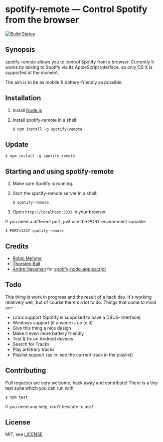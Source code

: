# spotify-remote — Control Spotify from the browser

[![Build Status](https://travis-ci.org/rmehner/spotify-remote.png?branch=master)](https://travis-ci.org/rmehner/spotify-remote)

## Synopsis
spotify-remote allows you to control Spotify from a browser. Currently it works
by talking to Spotify via its AppleScript interface, so only OS X is supported
at the moment.

The aim is to be as mobile & battery-friendly as possible.

## Installation

1. Install [Node.js](http://nodejs.org/)
2. Install spotify-remote in a shell:

    ```
    $ npm install -g spotify-remote
    ```

## Update

```
$ npm install -g spotify-remote
```

## Starting and using spotify-remote

1. Make sure Spotify is running.
2. Start the spotify-remote server in a shell:

    ```
    $ spotify-remote
    ```
3. Open `http://localhost:3333` in your browser

If you need a different port, just use the PORT environment variable:

```
$ PORT=1337 spotify-remote
```

## Credits

* [Robin Mehner](http://coding-robin.de)
* [Thorsten Ball](http://mrnugget.github.com)
* [André Haveman](https://github.com/andrehaveman) for [spotify-node-applescript](https://github.com/andrehaveman/spotify-node-applescript)

## Todo

This thing is work in progress and the result of a hack day. It's working relatively
well, but of course there's a lot to do. Things that come to mind are:

* Linux support (Spotify is supposed to have a DBUS-Interface)
* Windows support (if anyone is up to it)
* Give this thing a nice design
* Make it even more battery friendly
* Test & fix on Android devices
* Search for Tracks
* Play arbitrary tracks
* Playlist support (as in: see the current track in the playlist)

## Contributing

Pull requests are very welcome, hack away and contribute! There is a tiny test
suite which you can run with:

```
$ npm test
```

If you need any help, don't hesitate to ask!

## License

MIT, see [LICENSE](LICENSE)
